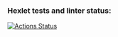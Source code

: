### Hexlet tests and linter status:
[![Actions Status](https://github.com/ShaganKonstantin/frontend-project-46/actions/workflows/hexlet-check.yml/badge.svg)](https://github.com/ShaganKonstantin/frontend-project-46/actions)